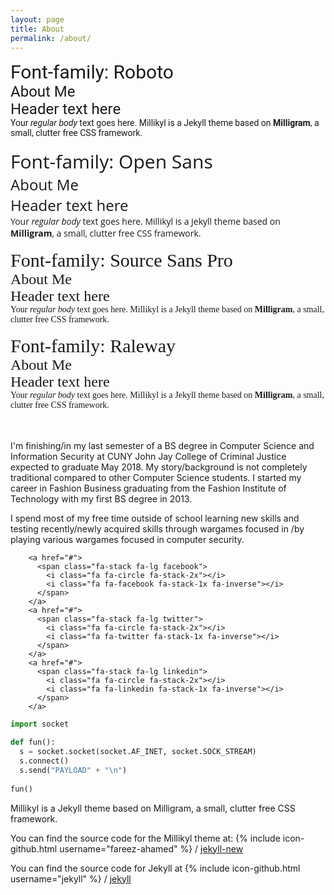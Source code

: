 ```yaml
---
layout: page
title: About
permalink: /about/
---
```


<div style="font-family: 'Roboto', serif;font-size: 30px;">Font-family: Roboto</div>
<div style="font-family: 'Roboto', serif;font-size: 24px;">About Me<br>Header text here</div>
<div style="font-family: 'Roboto', serif;">Your <em>regular body</em> text goes here.  Millikyl is a Jekyll theme based on <strong>Milligram</strong>, a small, clutter free CSS framework.</div>
<br>
<div style="font-family: 'Open Sans', serif;font-size: 30px;">Font-family: Open Sans</div>
<div style="font-family: 'Open Sans', serif;font-size: 24px;">About Me<br>Header text here</div>
<div style="font-family: 'Open Sans', serif;">Your <em>regular body</em> text goes here.  Millikyl is a Jekyll theme based on <strong>Milligram</strong>, a small, clutter free CSS framework.</div>
<br>
<div style="font-family: 'Source Sans Pro', serif;font-size: 30px;">Font-family: Source Sans Pro</div>
<div style="font-family: 'Source Sans Pro', serif;font-size: 24px;">About Me<br>Header text here</div>
<div style="font-family: 'Source Sans Pro', serif;">Your <em>regular body</em> text goes here.  Millikyl is a Jekyll theme based on <strong>Milligram</strong>, a small, clutter free CSS framework.</div>
<br>
<div style="font-family: 'Raleway', serif;font-size: 30px;">Font-family: Raleway</div>
<div style="font-family: 'Raleway', serif;font-size: 24px;">About Me<br>Header text here</div>
<div style="font-family: 'Raleway', serif;">Your <em>regular body</em> text goes here.  Millikyl is a Jekyll theme based on <strong>Milligram</strong>, a small, clutter free CSS framework.</div>
<br>
<br>

I'm finishing/in my last semester of a BS degree in Computer Science and Information Security at CUNY John Jay College of Criminal Justice expected to graduate May 2018.  My story/background is not completely traditional compared to other Computer Science students.  I started my career in Fashion Business graduating from the Fashion Institute of Technology with my first BS degree in 2013.

I spend most of my free time outside of school learning new skills and testing recently/newly acquired skills through wargames focused in /by playing various wargames focused in computer security.

        <a href="#">
          <span class="fa-stack fa-lg facebook">
            <i class="fa fa-circle fa-stack-2x"></i>
            <i class="fa fa-facebook fa-stack-1x fa-inverse"></i>
          </span>
        </a>
        <a href="#">
          <span class="fa-stack fa-lg twitter">
            <i class="fa fa-circle fa-stack-2x"></i>
            <i class="fa fa-twitter fa-stack-1x fa-inverse"></i>
          </span>
        </a>
        <a href="#">
          <span class="fa-stack fa-lg linkedin">
            <i class="fa fa-circle fa-stack-2x"></i>
            <i class="fa fa-linkedin fa-stack-1x fa-inverse"></i>
          </span>
        </a>

```python
import socket

def fun():
  s = socket.socket(socket.AF_INET, socket.SOCK_STREAM)
  s.connect()
  s.send("PAYLOAD" + "\n")
  
fun()
```


Millikyl is a Jekyll theme based on Milligram, a small, clutter free CSS framework.

You can find the source code for the Millikyl theme at:
{% include icon-github.html username="fareez-ahamed" %} /
[jekyll-new](https://github.com/fareez-ahamed/millikyl)

You can find the source code for Jekyll at
{% include icon-github.html username="jekyll" %} /
[jekyll](https://github.com/jekyll/jekyll)
